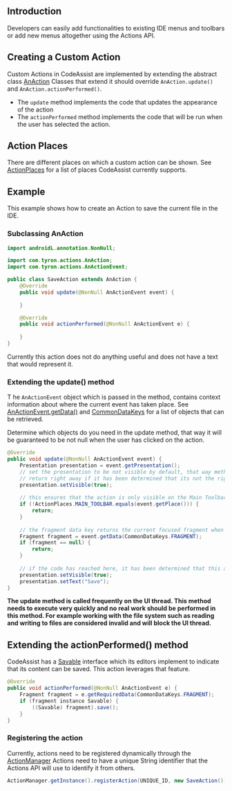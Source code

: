 ## Introduction

Developers can easily add functionalities to existing IDE menus and toolbars or add new menus 
altogether using the Actions API.

## Creating a Custom Action

Custom Actions in CodeAssist are implemented by extending the abstract class [AnAction](https://github.com/tyron12233/CodeAssist/blob/91f91294c07570fb888c24e592c5b1f847cecc74/actions-api/src/main/java/com/tyron/actions/AnAction.java)
Classes that extend it should override `AnAction.update()` and `AnAction.actionPerformed()`.

- The `update` method implements the code that updates the appearance of the action
- The `actionPerformed` method implements the code that will be run when the user has selected
the action.
  
## Action Places

There are different places on which a custom action can be shown. See [ActionPlaces](https://github.com/tyron12233/CodeAssist/blob/91f91294c07570fb888c24e592c5b1f847cecc74/actions-api/src/main/java/com/tyron/actions/ActionPlaces.java)
for a list of places CodeAssist currently supports. 
  
## Example

This example shows how to create an Action to save the current file in the IDE.

### Subclassing AnAction

```java
import androidL.annotation.NonNull;

import com.tyron.actions.AnAction;
import com.tyron.actions.AnActionEvent;

public class SaveAction extends AnAction {
    @Override
    public void update(@NonNull AnActionEvent event) {
        
    }

    @Override
    public void actionPerformed(@NonNull AnActionEvent e) {
        
    }
}
```

Currently this action does not do anything useful and does not have a text that would represent it.

### Extending the update() method

T he `AnActionEvent` object which is passed in the method, contains context information about
where the current event has taken place. See [AnActionEvent.getData()](https://github.com/tyron12233/CodeAssist/blob/91f91294c07570fb888c24e592c5b1f847cecc74/actions-api/src/main/java/com/tyron/actions/AnActionEvent.java#L57) 
and [CommonDataKeys](https://github.com/tyron12233/CodeAssist/blob/91f91294c07570fb888c24e592c5b1f847cecc74/actions-api/src/main/java/com/tyron/actions/CommonDataKeys.java)
for a list of objects that can be retrieved.

Determine which objects do you need in the update method, that way it will be guaranteed to be 
not null when the user has clicked on the action.
```java
@Override
public void update(@NonNull AnActionEvent event) {
    Presentation presentation = event.getPresentation();
    // set the presentation to be not visible by default, that way methods can just
    // return right away if it has been determined that its not the right place for this action.
    presentation.setVisible(true);
    
    // this ensures that the action is only visible on the Main Toolbar.
    if (!ActionPlaces.MAIN_TOOLBAR.equals(event.getPlace())) {
        return;
    }
    
    // the fragment data key returns the current focused fragment when this action was invoked.
    Fragment fragment = event.getData(CommonDataKeys.FRAGMENT);
    if (fragment == null) {
        return;
    }
    
    // if the code has reached here, it has been determined that this action should be visible
    presentation.setVisible(true);
    presentation.setText("Save");
}
```
**The update method is called frequently on the UI thread. This method needs to execute very quickly and 
no real work should be performed in this method. For example working with the file system such as reading
and writing to files are considered invalid and will block the UI thread.**

## Extending the actionPerformed() method

CodeAssist has a [Savable](https://github.com/tyron12233/CodeAssist/blob/main/app/src/main/java/com/tyron/code/ui/editor/Savable.java) interface
which its editors implement to indicate that its content can be saved. This action leverages that feature.

```java
@Override 
public void actionPerformed(@NonNull AnActionEvent e) {
    Fragment fragment = e.getRequiredData(CommonDataKeys.FRAGMENT);
    if (fragment instance Savable) {
        ((Savable) fragment).save();
    }
}
```

### Registering the action

Currently, actions need to be registered dynamically through the [ActionManager](https://github.com/tyron12233/CodeAssist/blob/main/app/src/main/java/com/tyron/code/ui/editor/Savable.java)
Actions need to have a unique String identifier that the Actions API will use to identify it from others.
```java
ActionManager.getInstance().registerAction(UNIQUE_ID, new SaveAction());
```
